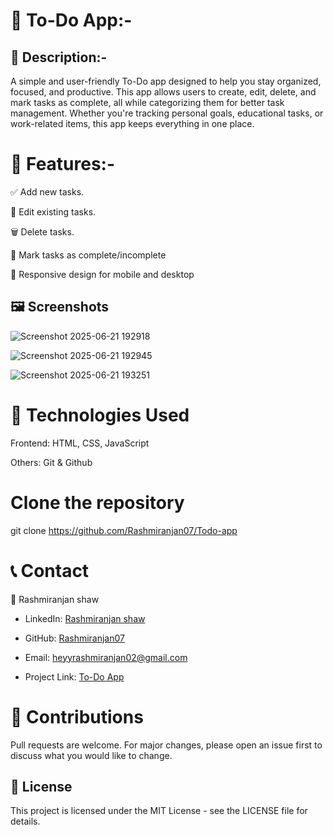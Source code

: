 # 📝 To-Do App:-

## 📖 Description:- 

A simple and user-friendly To-Do app designed to help you stay organized, focused, and productive. This app allows users to create, edit, delete, and mark tasks as complete, all while categorizing them for better task management. Whether you're tracking personal goals, educational tasks, or work-related items, this app keeps everything in one place.


# 🚀 Features:-

✅ Add new tasks.

📝 Edit existing tasks. 

🗑️ Delete tasks.

🎯 Mark tasks as complete/incomplete

📱 Responsive design for mobile and desktop 

## 🖼️ Screenshots

![Screenshot 2025-06-21 192918](https://github.com/user-attachments/assets/36fc362d-d7dc-4547-b84c-ee758250723c)

![Screenshot 2025-06-21 192945](https://github.com/user-attachments/assets/61d4a587-bbb4-461b-b3a0-b579f3b16a45)

![Screenshot 2025-06-21 193251](https://github.com/user-attachments/assets/313a2057-163f-4c57-8c78-18616facd635)

# 🔧 Technologies Used
Frontend: HTML, CSS, JavaScript 

Others: Git & Github


# Clone the repository
git clone https://github.com/Rashmiranjan07/Todo-app


# 📞 Contact

👤 Rashmiranjan shaw

- LinkedIn: [Rashmiranjan shaw](https://www.linkedin.com/in/rashmiranjan-shaw-8333a532a/)

- GitHub: [Rashmiranjan07](https://github.com/Rashmiranjan07)

- Email: heyyrashmiranjan02@gmail.com

- Project Link: [To-Do App](https://rashmiranjan07.github.io/Todo-app/)

# 🙌 Contributions
Pull requests are welcome. For major changes, please open an issue first to discuss what you would like to change.


## 🪪 License
This project is licensed under the MIT License - see the LICENSE file for details.
